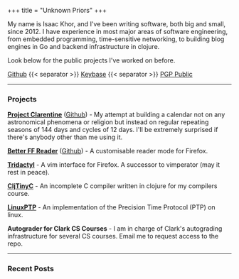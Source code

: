 +++
title = "Unknown Priors"
+++

My name is Isaac Khor, and I've been writing software, both big and small,
since 2012. I have experience in most major areas of software engineering,
from embedded programming, time-sensitive networking, to building blog engines
in Go and backend infrastructure in clojure.

Look below for the public projects I've worked on before.

[Github](https://github.com/IsaacKhor/) {{< separator >}} 
[Keybase](https://keybase.io/isaackhor) {{< separator >}} 
[PGP Public](/public-contact.asc)

---

### Projects

[**Project Clarentine**](/projects/project-clarentine/)
([Github](https://github.com/IsaacKhor/project-clarentine/)) - My attempt at
building a calendar not on any astronomical phenomena or religion but instead
on regular repeating seasons of 144 days and cycles of 12 days. I'll be
extremely surprised if there's anybody other than me using it.

[**Better FF Reader**](/projects/better-ff-reader/) 
([Github](https://github.com/IsaacKhor/better-ff-reader/)) - A customisable 
reader mode for Firefox.

[**Tridactyl**](https://github.com/cmcaine/tridactyl) - A vim interface for
Firefox. A successor to vimperator (may it rest in peace).

[**CljTinyC**](https://github.com/IsaacKhor/cljtinyc) - An incomplete C compiler
written in clojure for my compilers course.

[**LinuxPTP**](http://linuxptp.sourceforge.net/) - An implementation of the
Precision Time Protocol (PTP) on linux.

**Autograder for Clark CS Courses** - I am in charge of Clark's autograding
infrastructure for several CS courses. Email me to request access to the repo.

---

### Recent Posts

